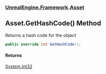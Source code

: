 ### [UnrealEngine.Framework](./UnrealEngine-Framework.md 'UnrealEngine.Framework').[Asset](./Asset.md 'UnrealEngine.Framework.Asset')
## Asset.GetHashCode() Method
Returns a hash code for the object  
```csharp
public override int GetHashCode();
```
#### Returns
[System.Int32](https://docs.microsoft.com/en-us/dotnet/api/System.Int32 'System.Int32')  
